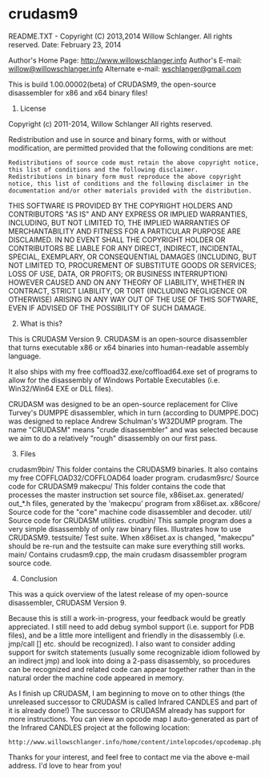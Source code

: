 # crudasm9

README.TXT - Copyright (C) 2013,2014 Willow Schlanger. All rights reserved.
Date: February 23, 2014

Author's Home Page: http://www.willowschlanger.info
Author's E-mail:    willow@willowschlanger.info
Alternate e-mail:   wschlanger@gmail.com

This is build 1.00.00002(beta) of CRUDASM9, the open-source disassembler for x86 and x64 binary files!

1. License

Copyright (c) 2011-2014, Willow Schlanger
All rights reserved.

Redistribution and use in source and binary forms, with or without modification, are permitted provided that the following conditions are met:

    Redistributions of source code must retain the above copyright notice, this list of conditions and the following disclaimer.
    Redistributions in binary form must reproduce the above copyright notice, this list of conditions and the following disclaimer in the documentation and/or other materials provided with the distribution.

THIS SOFTWARE IS PROVIDED BY THE COPYRIGHT HOLDERS AND CONTRIBUTORS "AS IS" AND ANY EXPRESS OR IMPLIED WARRANTIES, INCLUDING, BUT NOT LIMITED TO, THE IMPLIED WARRANTIES OF MERCHANTABILITY AND FITNESS FOR A PARTICULAR PURPOSE ARE DISCLAIMED. IN NO EVENT SHALL THE COPYRIGHT HOLDER OR CONTRIBUTORS BE LIABLE FOR ANY DIRECT, INDIRECT, INCIDENTAL, SPECIAL, EXEMPLARY, OR CONSEQUENTIAL DAMAGES (INCLUDING, BUT NOT LIMITED TO, PROCUREMENT OF SUBSTITUTE GOODS OR SERVICES; LOSS OF USE, DATA, OR PROFITS; OR BUSINESS INTERRUPTION) HOWEVER CAUSED AND ON ANY THEORY OF LIABILITY, WHETHER IN CONTRACT, STRICT LIABILITY, OR TORT (INCLUDING NEGLIGENCE OR OTHERWISE) ARISING IN ANY WAY OUT OF THE USE OF THIS SOFTWARE, EVEN IF ADVISED OF THE POSSIBILITY OF SUCH DAMAGE.

2. What is this?

This is CRUDASM Version 9. CRUDASM is an open-source disassembler that turns executable x86 or x64 binaries into human-readable assembly language.

It also ships with my free coffload32.exe/coffload64.exe set of programs to allow for the disassembly of Windows Portable Executables (i.e. Win32/Win64 EXE or DLL files).

CRUDASM was designed to be an open-source replacement for Clive Turvey's DUMPPE disassembler, which in turn (according to DUMPPE.DOC) was designed to replace Andrew Schulman's W32DUMP program.
The name "CRUDASM" means "crude disassembler" and was selected because we aim to do a relatively "rough" disassembly on our first pass.

3. Files

crudasm9bin/		This folder contains the CRUDASM9 binaries. It also contains my free COFFLOAD32/COFFLOAD64 loader program.
crudasm9src/		Source code for CRUDASM9
 makecpu/		This folder contains the code that processes the master instruction set source file, x86iset.ax.
 generated/		out_*.h files, generated by the 'makecpu' program from x86iset.ax.
 x86core/		Source code for the "core" machine code disassembler and decoder.
 util/			Source code for CRUDASM utilities.
  crudbin/		This sample program does a very simple disassembly of only raw binary files. Illustrates how to use CRUDASM9.
  testsuite/		Test suite. When x86iset.ax is changed, "makecpu" should be re-run and the testsuite can make sure everything still works.
  main/			Contains crudasm9.cpp, the main crudasm disassembler program source code.

4. Conclusion

This was a quick overview of the latest release of my open-source disassembler, CRUDASM Version 9.

Because this is still a work-in-progress, your feedback would be greatly appreciated. I still need
to add debug symbol support (i.e. support for PDB files), and be a little more intelligent and
friendly in the disassembly (i.e. jmp/call [<import>] etc. should be recognized). I also want to
consider adding support for switch statements (usually some recognizable idiom followed by an
indirect jmp) and look into doing a 2-pass disassembly, so procedures can be recognized and related
code can appear together rather than in the natural order the machine code appeared in memory.

As I finish up CRUDASM, I am beginning to move on to other things (the unreleased successor to
CRUDASM is called Infrared CANDLES and part of it is already done!) The successor to CRUDASM already
has support for more instructions. You can view an opcode map I auto-generated as part of the
Infrared CANDLES project at the following location:

	http://www.willowschlanger.info/home/content/intelopcodes/opcodemap.php

Thanks for your interest, and feel free to contact me via the above e-mail address. I'd love to hear from you!
